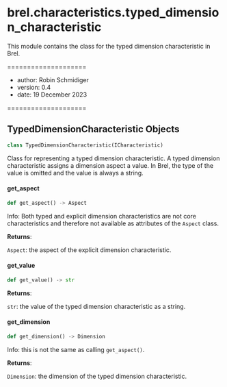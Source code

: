 <a id="brel.characteristics.typed_dimension_characteristic"></a>

# brel.characteristics.typed\_dimension\_characteristic

This module contains the class for  the typed dimension characteristic in Brel.

====================

- author: Robin Schmidiger
- version: 0.4
- date: 19 December 2023

====================

<a id="brel.characteristics.typed_dimension_characteristic.TypedDimensionCharacteristic"></a>

## TypedDimensionCharacteristic Objects

```python
class TypedDimensionCharacteristic(ICharacteristic)
```

Class for representing a typed dimension characteristic.
A typed dimension characteristic assigns a dimension aspect a value.
In Brel, the type of the value is omitted and the value is always a string.

<a id="brel.characteristics.typed_dimension_characteristic.TypedDimensionCharacteristic.get_aspect"></a>

#### get\_aspect

```python
def get_aspect() -> Aspect
```

Info: Both typed and explicit dimension characteristics are not core characteristics and therefore not available as attributes of the `Aspect` class.

**Returns**:

`Aspect`: the aspect of the explicit dimension characteristic.

<a id="brel.characteristics.typed_dimension_characteristic.TypedDimensionCharacteristic.get_value"></a>

#### get\_value

```python
def get_value() -> str
```

**Returns**:

`str`: the value of the typed dimension characteristic as a string.

<a id="brel.characteristics.typed_dimension_characteristic.TypedDimensionCharacteristic.get_dimension"></a>

#### get\_dimension

```python
def get_dimension() -> Dimension
```

Info: this is not the same as calling `get_aspect()`.

**Returns**:

`Dimension`: the dimension of the typed dimension characteristic.

